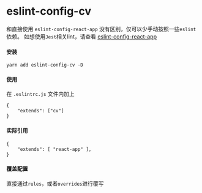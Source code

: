# eslint-config-cv
和直接使用 `eslint-config-react-app` 没有区别，仅可以少手动按照一些`eslint`依赖。
如想使用`Jest`相关lint，请查看 [eslint-config-react-app](https://github.com/facebook/create-react-app/blob/master/packages/eslint-config-react-app/README.md)

#### 安装

```
yarn add eslint-config-cv -D
```

#### 使用
在 `.eslintrc.js` 文件内加上

```
{
	"extends": ["cv"]
}
```

#### 实际引用
```
{
	"extends": [ "react-app" ],
}
```

#### 覆盖配置
直接通过`rules`，或者`overrides`进行覆写



